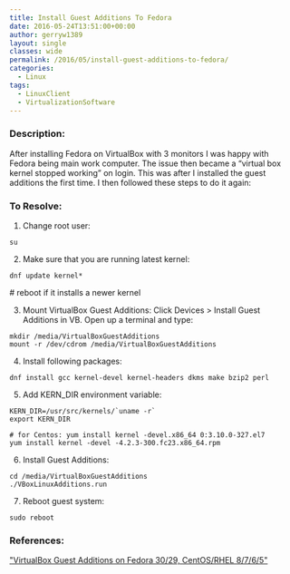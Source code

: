 ```yaml
---
title: Install Guest Additions To Fedora
date: 2016-05-24T13:51:00+00:00
author: gerryw1389
layout: single
classes: wide
permalink: /2016/05/install-guest-additions-to-fedora/
categories:
  - Linux
tags:
  - LinuxClient
  - VirtualizationSoftware
---
```

<!--more-->

### Description:

After installing Fedora on VirtualBox with 3 monitors I was happy with Fedora being main work computer. The issue then became a &#8220;virtual box kernel stopped working&#8221; on login. This was after I installed the guest additions the first time. I then followed these steps to do it again:

### To Resolve:

1. Change root user:

```shell
su
```

2. Make sure that you are running latest kernel:

```shell
dnf update kernel*
```

\# reboot if it installs a newer kernel

3. Mount VirtualBox Guest Additions: Click Devices > Install Guest Additions in VB. Open up a terminal and type:

```shell
mkdir /media/VirtualBoxGuestAdditions
mount -r /dev/cdrom /media/VirtualBoxGuestAdditions
```

4. Install following packages:

```shell
dnf install gcc kernel-devel kernel-headers dkms make bzip2 perl
```

5. Add KERN_DIR environment variable:

```shell
KERN_DIR=/usr/src/kernels/`uname -r`
export KERN_DIR

# for Centos: yum install kernel -devel.x86_64 0:3.10.0-327.el7
yum install kernel -devel -4.2.3-300.fc23.x86_64.rpm
```

6. Install Guest Additions:

```shell
cd /media/VirtualBoxGuestAdditions
./VBoxLinuxAdditions.run
```

7. Reboot guest system:

```shell
sudo reboot
```

### References:

["VirtualBox Guest Additions on Fedora 30/29, CentOS/RHEL 8/7/6/5"](http://www.if-not-true-then-false.com/2010/install-virtualbox-guest-additions-on-fedora-centos-red-hat-rhel)